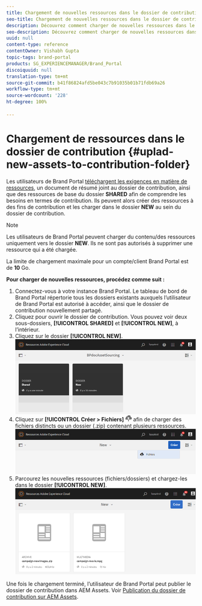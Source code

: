 ```yaml
---
title: Chargement de nouvelles ressources dans le dossier de contribution
seo-title: Chargement de nouvelles ressources dans le dossier de contribution
description: Découvrez comment charger de nouvelles ressources dans le dossier de contribution de Brand Portal.
seo-description: Découvrez comment charger de nouvelles ressources dans le dossier de contribution de Brand Portal.
uuid: null
content-type: reference
contentOwner: Vishabh Gupta
topic-tags: brand-portal
products: SG_EXPERIENCEMANAGER/Brand_Portal
discoiquuid: null
translation-type: tm+mt
source-git-commit: b41f86824afd5be043c7b91035b01b71fdb69a26
workflow-type: tm+mt
source-wordcount: '228'
ht-degree: 100%

---
```



# Chargement de ressources dans le dossier de contribution {#uplad-new-assets-to-contribution-folder}

Les utilisateurs de Brand Portal [téléchargent les exigences en matière de ressources](brand-portal-download-asset-requirements.md), un document de résumé joint au dossier de contribution, ainsi que des ressources de base du dossier **SHARED** afin de comprendre les besoins en termes de contribution.
Ils peuvent alors créer des ressources à des fins de contribution et les charger dans le dossier **NEW** au sein du dossier de contribution.

>[!NOTE]
>
>Les utilisateurs de Brand Portal peuvent charger du contenu/des ressources uniquement vers le dossier **NEW**. Ils ne sont pas autorisés à supprimer une ressource qui a été chargée.
>
>La limite de chargement maximale pour un compte/client Brand Portal est de **10** Go.

**Pour charger de nouvelles ressources, procédez comme suit :**

1. Connectez-vous à votre instance Brand Portal.
Le tableau de bord de Brand Portal répertorie tous les dossiers existants auxquels l’utilisateur de Brand Portal est autorisé à accéder, ainsi que le dossier de contribution nouvellement partagé. 
1. Cliquez pour ouvrir le dossier de contribution. Vous pouvez voir deux sous-dossiers, **[!UICONTROL SHARED]** et **[!UICONTROL NEW]**, à l’intérieur.
1. Cliquez sur le dossier **[!UICONTROL NEW]**.
   ![](assets/upload-new-assets1.png)
1. Cliquez sur **[!UICONTROL Créer > Fichiers]** ![](assets/upload.png) afin de charger des fichiers distincts ou un dossier (.zip) contenant plusieurs ressources.
   ![](assets/upload-new-assets2.png)
1. Parcourez les nouvelles ressources (fichiers/dossiers) et chargez-les dans le dossier **[!UICONTROL NEW]**.
   ![](assets/upload-new-assets3.png)

Une fois le chargement terminé, l’utilisateur de Brand Portal peut publier le dossier de contribution dans AEM Assets. Voir [Publication du dossier de contribution sur AEM Assets](brand-portal-publish-contribution-folder-to-aem-assets.md).